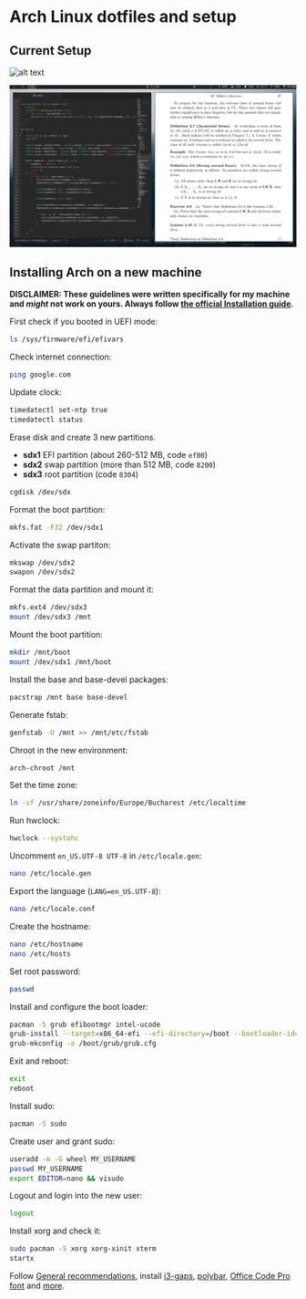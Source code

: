 # Arch Linux dotfiles and setup

## Current Setup
![alt text](https://github.com/BogdanIonesq/dotfiles/blob/master/clean.png)

![alt text](https://github.com/BogdanIonesq/dotfiles/blob/master/busy.png)

## Installing Arch on a new machine
**DISCLAIMER: These guidelines were written specifically for my machine and _might_ not work on yours. Always follow [the official Installation guide](https://wiki.archlinux.org/index.php/Installation_guide).**

First check if you booted in UEFI mode:
``` sh
ls /sys/firmware/efi/efivars
```

Check internet connection:
``` sh
ping google.com
```

Update clock:
``` sh
timedatectl set-ntp true
timedatectl status
```

Erase disk and create 3 new partitions.
- **sdx1** EFI partition (about 260-512 MB, code `ef00`)
- **sdx2** swap partition (more than 512 MB, code `8200`)
- **sdx3** root partition (code `8304`)
``` sh
cgdisk /dev/sdx
```

Format the boot partition:
``` sh
mkfs.fat -F32 /dev/sdx1
```

Activate the swap partiton:
``` sh
mkswap /dev/sdx2
swapon /dev/sdx2
```

Format the data partition and mount it:
``` sh
mkfs.ext4 /dev/sdx3
mount /dev/sdx3 /mnt
```

Mount the boot partition:
``` sh
mkdir /mnt/boot
mount /dev/sdx1 /mnt/boot
```

Install the base and base-devel packages:
``` sh
pacstrap /mnt base base-devel
```

Generate fstab:
``` sh
genfstab -U /mnt >> /mnt/etc/fstab
```

Chroot in the new environment:
``` sh
arch-chroot /mnt
```

Set the time zone:
``` sh
ln -sf /usr/share/zoneinfo/Europe/Bucharest /etc/localtime
```

Run hwclock:
``` sh
hwclock --systohc
```

Uncomment `en_US.UTF-8 UTF-8` in `/etc/locale.gen`:
``` sh
nano /etc/locale.gen
```

Export the language (`LANG=en_US.UTF-8`):
``` sh
nano /etc/locale.conf
```

Create the hostname:
``` sh
nano /etc/hostname
nano /etc/hosts
```

Set root password:
``` sh
passwd
```

Install and configure the boot loader:
``` sh
pacman -S grub efibootmgr intel-ucode
grub-install --target=x86_64-efi --efi-directory=/boot --bootloader-id=grub
grub-mkconfig -o /boot/grub/grub.cfg
```

Exit and reboot:
``` sh
exit
reboot
```

Install sudo:
``` sh
pacman -S sudo
```

Create user and grant sudo:
``` sh
useradd -m -G wheel MY_USERNAME
passwd MY_USERNAME
export EDITOR=nano && visudo
```

Logout and login into the new user:
``` sh
logout
```

Install xorg and check it:
``` sh
sudo pacman -S xorg xorg-xinit xterm
startx
```

Follow [General recommendations](https://wiki.archlinux.org/index.php/general_recommendations), install [i3-gaps](https://github.com/Airblader/i3), [polybar](https://github.com/jaagr/polybar), [Office Code Pro font](https://github.com/nathco/Office-Code-Pro) and [more](https://wiki.archlinux.org/index.php/List_of_applications).
